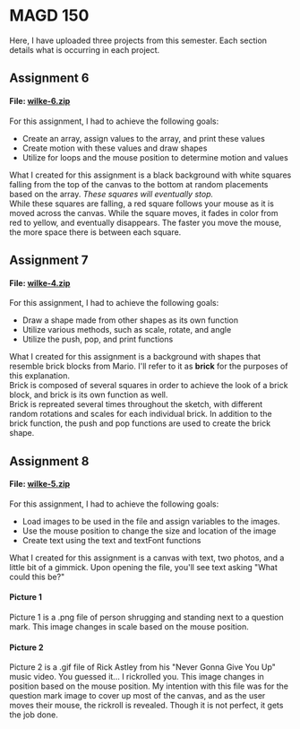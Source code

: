 # MAGD 150
Here, I have uploaded three projects from this semester. Each section details what is occurring in each project.

## Assignment 6
#### File: [wilke-6.zip](https://github.com/WilkeJO15/Master/files/11298253/wilke-6.zip)
For this assignment, I had to achieve the following goals:
* Create an array, assign values to the array, and print these values
* Create motion with these values and draw shapes
* Utilize for loops and the mouse position to determine motion and values

What I created for this assignment is a black background with white squares falling from the top of the canvas to the bottom at random placements based on the array. _These squares will eventually stop._  
While these squares are falling, a red square follows your mouse as it is moved across the canvas. 
While the square moves, it fades in color from red to yellow, and eventually disappears. The faster you move the mouse, the more space there is between each square.

## Assignment 7
#### File: [wilke-4.zip](https://github.com/WilkeJO15/Master/files/11298254/wilke-4.zip)
For this assignment, I had to achieve the following goals:
* Draw a shape made from other shapes as its own function
* Utilize various methods, such as scale, rotate, and angle
* Utilize the push, pop, and print functions

What I created for this assignment is a background with shapes that resemble brick blocks from Mario. I'll refer to it as **brick** for the purposes of this explanation.  
Brick is composed of several squares in order to achieve the look of a brick block, and brick is its own function as well.  
Brick is repreated several times throughout the sketch, with different random rotations and scales for each individual brick.
In addition to the brick function, the push and pop functions are used to create the brick shape. 

## Assignment 8
#### File: [wilke-5.zip](https://github.com/WilkeJO15/Master/files/11298255/wilke-5.zip)
For this assignment, I had to achieve the following goals:
* Load images to be used in the file and assign variables to the images.
* Use the mouse position to change the size and location of the image
* Create text using the text and textFont functions

What I created for this assignment is a canvas with text, two photos, and a little bit of a gimmick.
Upon opening the file, you'll see text asking "What could this be?"
#### Picture 1
Picture 1 is a .png file of person shrugging and standing next to a question mark. This image changes in scale based on the mouse position.
#### Picture 2
Picture 2 is a .gif file of Rick Astley from his "Never Gonna Give You Up" music video. You guessed it... I rickrolled you. This image changes in position based on the mouse position.
My intention with this file was for the question mark image to cover up most of the canvas, and as the user moves their mouse, the rickroll is revealed. Though it is not perfect, it gets the job done.
